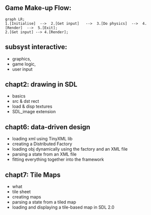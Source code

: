 ## Game Make-up Flow:
```mermaid
graph LR;
1.[Initialise]  -->  2.[Get input]   -->  3.[Do physics]  -->  4.[Render]  -->  5.[Exit];
2.[Get input] --> 4.[Render];
```

## subsyst interactive:
-   graphics, 
-   game logic, 
-   user input

## chapt2: drawing in SDL
-   basics
-   src & dst rect
-   load & disp textures
-   SDL_image extension

## chapt6: data-driven design
-   loading xml using TinyXML lib
-   creating a Distributed Factory
-   loading obj dynamically using the factory and an XML file
-   parsing a state from an XML file
-   fitting everything together into the framework

## chapt7: Tile Maps
-   what
-   tile sheet
-   creating maps
-   parsing a state from a tiled map
-   loading and displaying a tile-based map in SDL 2.0
